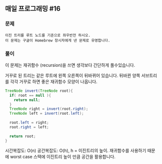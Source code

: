 ## 매일 프로그래밍 #16

### 문제

````
이진 트리를 루트 노드를 기준으로 좌우반전 하시오.
이 문제는 구글이 Homebrew 창시자에게 낸 문제로 유명합니다.
````



### 풀이

이 문제는 재귀함수 (recursion)을 쓰면 생각보다 간단하게 풀수있습니다.

거꾸로 된 트리는 같은 루트에 왼쪽 오른쪽이 뒤바뀌어 있습니다. 뒤바뀐 양쪽 서브트리를 각각 거꾸로 하면 좋은 재귀함수 모양이 나옵니다.

```java
TreeNode invert(TreeNode root){
  if( root == null ){
    return null;
  }
  TreeNode right = invert(root.right);
  TreeNode left = invert(root.left);
  
  root.left = right;
  root.right = left;
  
  return root;
}
```

시간복잡도: O(n)
공간복잡도: O(h), h = 이진트리의 높이. 재귀함수를 사용하기 때문에 worst case 스택에 이진트리 높이 만큼 공간을 활용합니다.